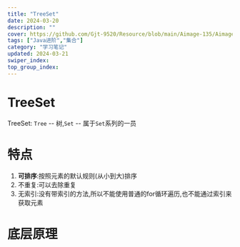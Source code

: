 ```yaml
---
title: "TreeSet"
date: 2024-03-20
description: ""
cover: https://github.com/Gjt-9520/Resource/blob/main/Aimage-135/Aimage100.jpg?raw=true
tags: ["Java进阶","集合"]
category: "学习笔记"
updated: 2024-03-21
swiper_index:
top_group_index:
---
```


# TreeSet

TreeSet: `Tree` -- 树,`Set` -- 属于`Set`系列的一员

# 特点

1. **可排序**:按照元素的默认规则(从小到大)排序
2. 不重复:可以去除重复
3. 无索引:没有带索引的方法,所以不能使用普通的for循环遍历,也不能通过索引来获取元素

# 底层原理